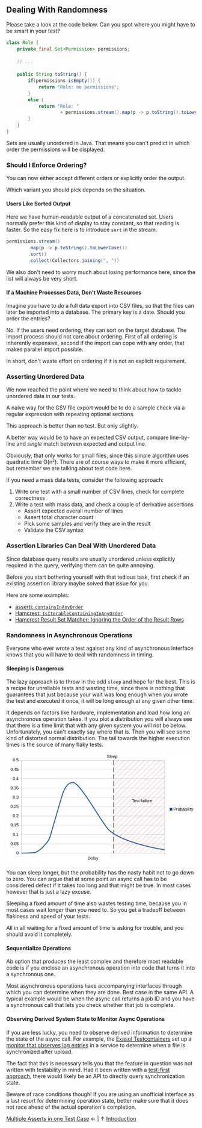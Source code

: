 ## Dealing With Randomness

Please take a look at the code below. Can you spot where you might have to be smart in your test? 

```java
class Role {
    private final Set<Permission> permissions;

    // ...
    
    public String toString() {
        if(permissions.isEmpty()) {
            return "Role: no permissions";
        }
        else {
            return "Role: "
                    + permissions.stream().map(p -> p.toString().toLowerCase()).collect(Collectors.joining(", "));
        }
    }
}
```

Sets are usually unordered in Java. That means you can't predict in which order the permissions will be displayed.

### Should I Enforce Ordering?

You can now either accept different orders or explicitly order the output.

Which variant you should pick depends on the situation.

#### Users Like Sorted Output

Here we have human-readable output of a concatenated set. Users normally prefer this kind of display to stay constant, so that reading is faster. So the easy fix here is to introduce `sort` in the stream.

```java
permissions.stream()
        .map(p -> p.toString().toLowerCase())
        .sort()
        .collect(Collectors.joining(", "))
```

We also don't need to worry much about losing performance here, since the list will always be very short.

#### If a Machine Processes Data, Don't Waste Resources

Imagine you have to do a full data export into CSV files, so that the files can later be imported into a database. The primary key is a date. Should you order the entries?

No. If the users need ordering, they can sort on the target database. The import process should not care about ordering. First of all ordering is inherently expensive, second if the import can cope with any order, that makes parallel import possible.

In short, don't waste effort on ordering if it is not an explicit requirement.

### Asserting Unordered Data

We now reached the point where we need to think about how to tackle unordered data in our tests.

A naive way for the CSV file export would be to do a sample check via a regular expression with repeating optional sections.

This approach is better than no test. But only slightly.

A better way would be to have an expected CSV output, compare line-by-line and _single_ match between expected and output line.

Obviously, that only works for small files, since this simple algorithm uses quadratic time O(n²). There are of course ways to make it more efficient, but remember we are talking about test code here.

If you need a mass data tests, consider the following approach:

1. Write one test with a small number of CSV lines, check for complete correctness
2. Write a test with mass data, and check a couple of derivative assertions
    * Assert expected overall number of lines
    * Assert total character count
    * Pick some samples and verify they are in the result
    * Validate the CSV syntax

### Assertion Libraries Can Deal With Unordered Data

Since database query results are usually unordered unless explicitly required in the query, verifying them can be quite annoying.

Before you start bothering yourself with that tedious task, first check if an existing assertion library maybe solved that issue for you.

Here are some examples:

* [assertj: `containsInAnyOrder`](https://www.javadoc.io/doc/org.assertj/assertj-core/latest/org/assertj/core/api/AbstractIterableAssert.html#containsExactlyInAnyOrder(ELEMENT...))
* [Hamcrest: `IsIterableContainingInAnyOrder`](https://hamcrest.org/JavaHamcrest/javadoc/2.2/org/hamcrest/collection/IsIterableContainingInAnyOrder.html)
* [Hamcrest Result Set Matcher: Ignoring the Order of the Result Rows](https://github.com/exasol/hamcrest-resultset-matcher/blob/main/doc/user_guide/user_guide.md#ignoring-the-order-of-the-result-rows)

### Randomness in Asynchronous Operations

Everyone who ever wrote a test against any kind of asynchronous interface knows that you will have to deal with randomness in timing.

#### Sleeping is Dangerous

The lazy approach is to throw in the odd `sleep` and hope for the best. This is a recipe for unreliable tests and wasting time, since there is nothing that guarantees that just because your wait was long enough when you wrote the test and executed it once, it will be long enough at any given other time.

It depends on factors like hardware, implementation and load how long an asynchronous operation takes. If you plot a distribution you will always see that there is a time limit that with any given system you will not be below. Unfortunately, you can't exactly say where that is. Then you will see some kind of distorted normal distribution. The tail towards the higher execution times is the source of many flaky tests. 

![The danger of sleeping](images/sleeping_vs_async_operation.png)

You can sleep longer, but the probability has the nasty habit not to go down to zero. You can argue that at some point an async call has to be considered defect if it takes too long and that might be true. In most cases however that is just a lazy excuse.

Sleeping a fixed amount of time also wastes testing time, because you in most cases wait longer than you need to. So you get a tradeoff between flakiness and speed of your tests.

All in all waiting for a fixed amount of time is asking for trouble, and you should avoid it completely.

#### Sequentialize Operations

Ab option that produces the least complex and therefore most readable code is if you enclose an asynchronous operation into code that turns it into a synchronous one.

Most asynchronous operations have accompanying interfaces through which you can determine when they are done. Best case in the same API. A typical example would be when the async call returns a job ID and you have a synchronous call that lets you check whether that job is complete.

#### Observing Derived System State to Monitor Async Operations

If you are less lucky, you need to observe derived information to determine the state of the async call. For example, the [Exasol Testcontainers](https://github.com/exasol/exasol-testcontainers) set up a [monitor that observes log entries](https://github.com/exasol/exasol-testcontainers/blob/main/src/main/java/com/exasol/bucketfs/testcontainers/LogBasedBucketFsMonitor.java) in a service to determine when a file is synchronized after upload.

The fact that this is necessary tells you that the feature in question was not written with testability in mind. Had it been written with a [test-first approach](tdd/first_steps_into_tdd.md), there would likely be an API to directly query synchronization state.

Beware of race conditions though! If you are using an unofficial interface as a last resort for determining operation state, better make sure that it does not race ahead of the actual operation's completion.

[Multiple Asserts in one Test Case](multiple_asserts_in_one_test_case.md) &larr; | &uarr; [Introduction](introduction.md)